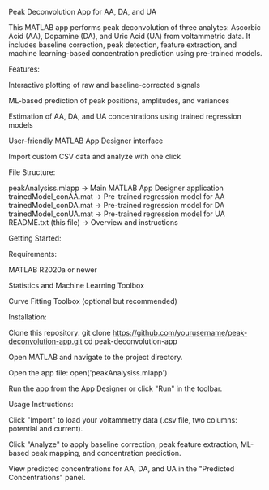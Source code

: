 Peak Deconvolution App for AA, DA, and UA

This MATLAB app performs peak deconvolution of three analytes: Ascorbic Acid (AA), Dopamine (DA), and Uric Acid (UA) from voltammetric data. It includes baseline correction, peak detection, feature extraction, and machine learning-based concentration prediction using pre-trained models.

Features:

Interactive plotting of raw and baseline-corrected signals

ML-based prediction of peak positions, amplitudes, and variances

Estimation of AA, DA, and UA concentrations using trained regression models

User-friendly MATLAB App Designer interface

Import custom CSV data and analyze with one click

File Structure:

peakAnalysiss.mlapp → Main MATLAB App Designer application
trainedModel_conAA.mat → Pre-trained regression model for AA
trainedModel_conDA.mat → Pre-trained regression model for DA
trainedModel_conUA.mat → Pre-trained regression model for UA
README.txt (this file) → Overview and instructions

Getting Started:

Requirements:

MATLAB R2020a or newer

Statistics and Machine Learning Toolbox

Curve Fitting Toolbox (optional but recommended)

Installation:

Clone this repository:
git clone https://github.com/yourusername/peak-deconvolution-app.git
cd peak-deconvolution-app

Open MATLAB and navigate to the project directory.

Open the app file:
open('peakAnalysiss.mlapp')

Run the app from the App Designer or click "Run" in the toolbar.

Usage Instructions:

Click "Import" to load your voltammetry data (.csv file, two columns: potential and current).

Click "Analyze" to apply baseline correction, peak feature extraction, ML-based peak mapping, and concentration prediction.

View predicted concentrations for AA, DA, and UA in the "Predicted Concentrations" panel.
